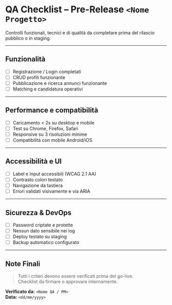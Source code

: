 # QA Checklist – Pre-Release `<Nome Progetto>`

Controlli funzionali, tecnici e di qualità da completare prima del rilascio pubblico o in staging.

---

## Funzionalità

- [ ] Registrazione / Login completati
- [ ] CRUD profili funzionante
- [ ] Pubblicazione e ricerca annunci funzionante
- [ ] Matching e candidatura operativi

---

## Performance e compatibilità

- [ ] Caricamento < 2s su desktop e mobile
- [ ] Test su Chrome, Firefox, Safari
- [ ] Responsive su 3 risoluzioni minime
- [ ] Compatibilità con mobile Android/iOS

---

## Accessibilità e UI

- [ ] Label e input accessibili (WCAG 2.1 AA)
- [ ] Contrasto colori testato
- [ ] Navigazione da tastiera
- [ ] Errori validati visivamente e via ARIA

---

## Sicurezza & DevOps

- [ ] Password criptate e protette
- [ ] Nessun dato sensibile nei log
- [ ] Deploy testato su staging
- [ ] Backup automatico configurato

---

## Note Finali

> Tutti i criteri devono essere verificati prima del go-live.  
> Checklist da firmare o approvare internamente.

**Verificato da:** `<Nome QA / PM>`  
**Data:** `<dd/mm/yyyy>`